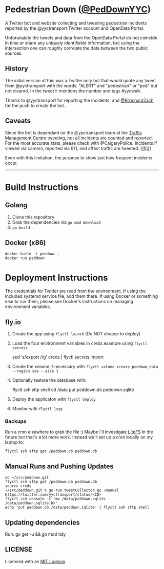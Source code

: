 # Pedestrian Down ([@PedDownYYC](https://twitter.com/PedDownYYC))

A Twitter bot and website collecting and tweeting pedestrian incidents reported
by the @yyctransport Twitter account and OpenData Portal.

Unforunately the tweets and data from the OpenData Portal do not coincide in time
or share any uniquely identifiable information, but using the intersection one can
roughly correlate the data between the two public sources.

## History

The initial version of this was a Twitter only bot that would quote any tweet from
@yyctransport with the words: "ALERT" and "pedestrian" or "ped" but not cleared. In
the tweet it mentions the number and tags #yycwalk.

Thanks to @yyctransport for reporting the incidents, and [@RrrichardZach](https://twitter.com/RrrichardZach/status/690322441403367424)
for the push to create the bot.

## Caveats

Since the bot is dependant on the @yyctransport team at the [Traffic Management Centre](http://calgary.ca/Transportation/Roads/Pages/Traffic/Traffic-management/Traffic-management.aspx)
tweeting, not all incidents are counted and reported. For the most accurate stats, please
check with @CalgaryPolice. Incidents if viewed via camera, reported via 911, and affect
traffic are tweeted. [[1]](https://twitter.com/yyctransport/status/697156806250930176)[[2]](https://twitter.com/yyctransport/status/697156999507644416)

Even with this limitation, the purpose to show just how frequent incidents occur.

----
# Build Instructions

## Golang

1. Clone this repository
2. Grab the dependencies via `go mod download`
3. `go build .`

## Docker (x86)

    docker build -t peddown .
    docker run peddown

# Deployment Instructions

The credentials for Twitter are read from the environment. If using the included systemd service file, add them there.
If using Docker or something else to run them, please see Docker's instructions on managing environment variables.

## fly.io

1. Create the app using `flyctl launch` (Do NOT choose to deploy)
2. Load the four environment variables in creds.example using `flyctl secrets`

    sed 's/export //g' creds | flyctl secrets import

3. Create the volume if necessary with `flyctl volume create peddown_data --region sea --size 1`
3. Optionally restore the database with:

   flyctl ssh sftp shell
   cd /data
   put peddown.db peddown.sqlite

4. Deploy the applicaton with `flyctl deploy`
5. Monitor with `flyctl logs`

### Backups

Run a cron elsewhere to grab the file :( Maybe I'll investigate [LiteFS](https://fly.io/blog/introducing-litefs/) in the future but that's a lot more work. Instead we'll set up a cron locally on my laptop to:

    flyctl ssh sftp get /peddown.db peddown.db

## Manual Runs and Pushing Updates

    cd ~/src/peddown.git
    flyctl ssh sftp get /peddown.db peddown.db
    source creds
    ~/src/peddown.git % go run tweetCollector.go -manual https://twitter.com/yyctransport/status/<ID>
    flyctl ssh console -C 'mv /data/peddown.sqlite /data/peddown.sqlite.bk'
    echo 'put peddown.db /data/peddown.sqlite' | flyctl ssh sftp shell

## Updating dependencies
Run:
    go get -u && go mod tidy

## LICENSE

Licensed with an [MIT License](http://choosealicense.com/licenses/mit/)

